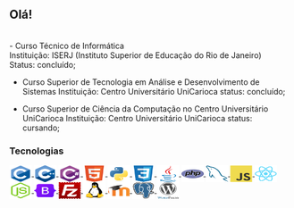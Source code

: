 ## Olá! 
<br />  - Curso Técnico de Informática 
<br /> Instituição: ISERJ (Instituto Superior de Educação do Rio de Janeiro)
<br /> Status: concluído; 


- Curso Superior de Tecnologia em Análise e Desenvolvimento de Sistemas 
  Instituição: Centro Universitário UniCarioca
  status: concluído; 
  
- Curso Superior de Ciência da Computação no Centro Universitário UniCarioca
  Instituição: Centro Universitário UniCarioca
  status: cursando; 
  
### Tecnologias
<div style="display: inline-block">
  <a href="https://learn.microsoft.com/en-us/cpp/c-language/?view=msvc-170" target="_blank">
    <img align="center" alt="Natália-C" height="30" width="40" src="https://github.com/devicons/devicon/blob/master/icons/c/c-original.svg">
  </a>
  <a href="https://learn.microsoft.com/en-US/cpp/?view=msvc-170" target="_blank">
    <img align="center" alt="Natália-C++" height="30" width="40" src="https://github.com/devicons/devicon/blob/master/icons/cplusplus/cplusplus-original.svg">
  </a>
  <a href="https://learn.microsoft.com/en-us/dotnet/csharp/" target="_blank">
    <img align="center" alt="Natália-csharp" height="30" width="40" src="https://github.com/devicons/devicon/blob/master/icons/csharp/csharp-original.svg">
  </a>
  <a href="https://developer.mozilla.org/en-US/docs/Web/HTML" target="_blank"> 
    <img align="center" alt="Natália-HTML" height="30" width="40" src="https://github.com/devicons/devicon/blob/master/icons/html5/html5-original.svg">
  </a>
   <a href="https://docs.python.org/3/" target="_blank"> 
    <img align="center" alt="Natália-Python" height="30" width="40" src="https://github.com/devicons/devicon/blob/master/icons/python/python-original.svg">
  </a>
  <a href="https://developer.mozilla.org/en-US/docs/Web/CSS" target="_blank">
    <img align="center" alt="Natália-CSS" height="30" width="40" src="https://github.com/devicons/devicon/blob/master/icons/css3/css3-original.svg">
  </a>
  <a href="https://docs.oracle.com/en/java" target="_blank">
    <img align="center" alt="Natália-Java" height="30" width="40" src="https://github.com/devicons/devicon/blob/master/icons/java/java-original.svg">
  </a>
  <a href="https://www.php.net/docs.php" target="_blank">
    <img align="center" alt="Natália-php" height="30" width="40" src="https://github.com/devicons/devicon/blob/master/icons/php/php-original.svg">
  </a>
   <a href="https://dev.mysql.com/doc" target="_blank">
    <img align="center" alt="Natália-MySQL" height="30" width="40" src="https://github.com/devicons/devicon/blob/master/icons/mysql/mysql-original.svg">
  </a>
  <a href="https://developer.mozilla.org/en-US/docs/Web/javascript" target="_blank">
    <img align="center" alt="Natália-javascript" height="30" width="40" src="https://github.com/devicons/devicon/blob/master/icons/javascript/javascript-original.svg">
  </a>
  <a href="https://react.dev" target="_blank">
    <img align="center" alt="Natália-react" height="30" width="40" src="https://github.com/devicons/devicon/blob/master/icons/react/react-original.svg">
  </a>
  <a href="https://nodejs.org/en/docs" target="_blank">
    <img align="center" alt="Natália-nodejs" height="30" width="40" src="https://github.com/devicons/devicon/blob/master/icons/nodejs/nodejs-original.svg">
  </a>
    <a href="https://getbootstrap.com/docs/5.3/getting-started/introduction/" target="_blank">
    <img align="center" alt="Natália-Bootstrap" height="30" width="40" src="https://github.com/devicons/devicon/blob/master/icons/bootstrap/bootstrap-original.svg">
  </a>
   </a>
    <a href="https://wiki.filezilla-project.org/Documentation" target="_blank">
    <img align="center" alt="Natália-Filezilla" height="30" width="40" src="https://github.com/devicons/devicon/blob/master/icons/filezilla/filezilla-plain.svg">
  </a>
  </a>
    <a href="https://www.kernel.org/doc/html/v4.10/index.html" target="_blank">
    <img align="center" alt="Natália-Filezilla" height="30" width="40" src="https://github.com/devicons/devicon/blob/master/icons/linux/linux-original.svg">
  </a>
 </a>
    <a href="https://docs.moodle.org/403/en/Main_page" target="_blank">
    <img align="center" alt="Natália-Filezilla" height="30" width="40" src="https://github.com/devicons/devicon/blob/master/icons/moodle/moodle-original.svg">
  </a>
  </a>
    <a href="https://www.postgresql.org/docs/" target="_blank">
    <img align="center" alt="Natália-Filezilla" height="30" width="40" src="https://github.com/devicons/devicon/blob/master/icons/postgresql/postgresql-original.svg">
  </a>
   </a>
    <a href="https://wordpress.org/documentation/" target="_blank">
    <img align="center" alt="Natália-Filezilla" height="30" width="40" src="https://github.com/devicons/devicon/blob/master/icons/wordpress/wordpress-original.svg">
  </a>
  








